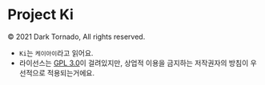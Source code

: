 # Project Ki

© 2021 Dark Tornado, All rights reserved.

* `Ki`는 `케이아이`라고 읽어요.
* 라이선스는 [GPL 3.0](LICENSE)이 걸려있지만, 상업적 이용을 금지하는 저작권자의 방침이 우선적으로 적용되는거에요.
